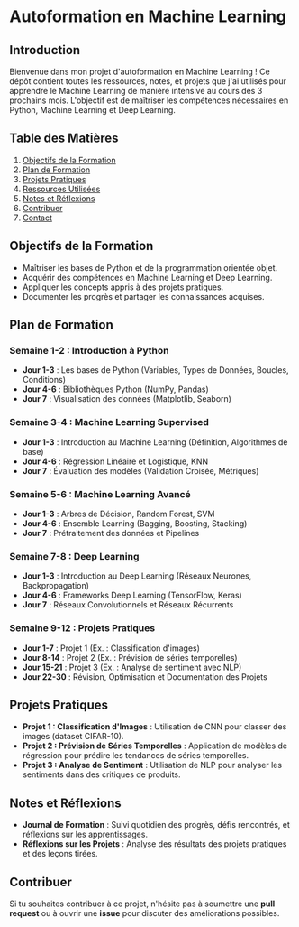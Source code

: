 # Autoformation en Machine Learning

## Introduction

Bienvenue dans mon projet d'autoformation en Machine Learning ! Ce dépôt contient toutes les ressources, notes, et projets que j'ai utilisés pour apprendre le Machine Learning de manière intensive au cours des 3 prochains mois. L'objectif est de maîtriser les compétences nécessaires en Python, Machine Learning et Deep Learning.

## Table des Matières

1. [Objectifs de la Formation](#objectifs-de-la-formation)
2. [Plan de Formation](#plan-de-formation)
3. [Projets Pratiques](#projets-pratiques)
4. [Ressources Utilisées](#ressources-utilisées)
5. [Notes et Réflexions](#notes-et-réflexions)
6. [Contribuer](#contribuer)
7. [Contact](#contact)

## Objectifs de la Formation

- Maîtriser les bases de Python et de la programmation orientée objet.
- Acquérir des compétences en Machine Learning et Deep Learning.
- Appliquer les concepts appris à des projets pratiques.
- Documenter les progrès et partager les connaissances acquises.

## Plan de Formation

### Semaine 1-2 : Introduction à Python

- **Jour 1-3** : Les bases de Python (Variables, Types de Données, Boucles, Conditions)
- **Jour 4-6** : Bibliothèques Python (NumPy, Pandas)
- **Jour 7** : Visualisation des données (Matplotlib, Seaborn)

### Semaine 3-4 : Machine Learning Supervised

- **Jour 1-3** : Introduction au Machine Learning (Définition, Algorithmes de base)
- **Jour 4-6** : Régression Linéaire et Logistique, KNN
- **Jour 7** : Évaluation des modèles (Validation Croisée, Métriques)

### Semaine 5-6 : Machine Learning Avancé

- **Jour 1-3** : Arbres de Décision, Random Forest, SVM
- **Jour 4-6** : Ensemble Learning (Bagging, Boosting, Stacking)
- **Jour 7** : Prétraitement des données et Pipelines

### Semaine 7-8 : Deep Learning

- **Jour 1-3** : Introduction au Deep Learning (Réseaux Neurones, Backpropagation)
- **Jour 4-6** : Frameworks Deep Learning (TensorFlow, Keras)
- **Jour 7** : Réseaux Convolutionnels et Réseaux Récurrents

### Semaine 9-12 : Projets Pratiques

- **Jour 1-7** : Projet 1 (Ex. : Classification d'images)
- **Jour 8-14** : Projet 2 (Ex. : Prévision de séries temporelles)
- **Jour 15-21** : Projet 3 (Ex. : Analyse de sentiment avec NLP)
- **Jour 22-30** : Révision, Optimisation et Documentation des Projets

## Projets Pratiques

- **Projet 1 : Classification d'Images** : Utilisation de CNN pour classer des images (dataset CIFAR-10).
- **Projet 2 : Prévision de Séries Temporelles** : Application de modèles de régression pour prédire les tendances de séries temporelles.
- **Projet 3 : Analyse de Sentiment** : Utilisation de NLP pour analyser les sentiments dans des critiques de produits.



## Notes et Réflexions

- **Journal de Formation** : Suivi quotidien des progrès, défis rencontrés, et réflexions sur les apprentissages.
- **Réflexions sur les Projets** : Analyse des résultats des projets pratiques et des leçons tirées.

## Contribuer

Si tu souhaites contribuer à ce projet, n'hésite pas à soumettre une **pull request** ou à ouvrir une **issue** pour discuter des améliorations possibles.



